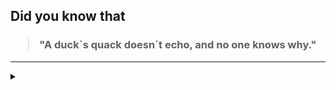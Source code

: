 ## Did you know that

<h3>
  <blockquote>
<!--START_SECTION:debris-->                                                                                                                                                                                                                                                                                                                                                                                
"A duck`s quack doesn`t echo, and no one knows why."
<!--END_SECTION:debris-->
  </blockquote>
</h3>

-----

<details>
  <summary></summary>

<img src="https://github-readme-stats.vercel.app/api?show_icons=true&hide=issues&username=ekickx"> <img src="https://github-readme-stats.vercel.app/api/top-langs/?layout=compact&username=ekickx">

</details>
